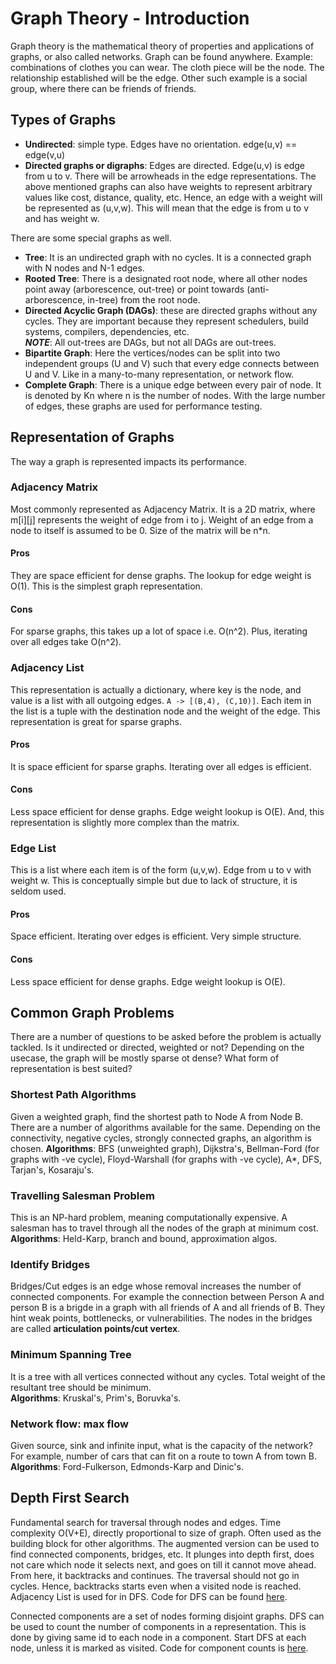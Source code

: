 # Graph Theory - Introduction
Graph theory is the mathematical theory of properties and applications of graphs, or also called networks.
Graph can be found anywhere. Example: combinations of clothes you can wear. The cloth piece will be the node. The 
relationship established will be the edge. Other such example is a social group, where there can be friends of friends. 

## Types of Graphs
* **Undirected**: simple type. Edges have no orientation. edge(u,v) == edge(v,u)
* **Directed graphs or digraphs**: Edges are directed. Edge(u,v) is edge from u to v. There will be arrowheads in the edge representations.
The above mentioned graphs can also have weights to represent arbitrary values like cost, distance, quality, etc.
Hence, an edge with a weight will be represented as (u,v,w). This will mean that the edge is from u to v and has weight w.  

There are some special graphs as well.
* **Tree**: It is an undirected graph with no cycles. It is a connected graph with N nodes and N-1 edges.
* **Rooted Tree**: There is a designated root node, where all other nodes point away (arborescence, out-tree) or point
towards (anti-arborescence, in-tree) from the root node.
* **Directed Acyclic Graph (DAGs)**: these are directed graphs without any cycles. They are important because they represent 
schedulers, build systems, compilers, dependencies, etc.  
***NOTE***: All out-trees are DAGs, but not all DAGs are out-trees. 
* **Bipartite Graph**: Here the vertices/nodes can be split into two independent groups (U and V) such that every edge connects
between U and V. Like in a many-to-many representation, or network flow.
* **Complete Graph**: There is a unique edge between every pair of node. It is denoted by Kn where n is the number of nodes. 
With the large number of edges, these graphs are used for performance testing.

## Representation of Graphs
The way a graph is represented impacts its performance.
### Adjacency Matrix
Most commonly represented as Adjacency Matrix. It is a 2D matrix,
where m[i][j] represents the weight of edge from i to j. Weight of an edge from a node to itself is assumed to be 0. Size
of the matrix will be n*n. 
#### Pros 
They are space efficient for dense graphs. The lookup for edge weight is O(1). This is the simplest graph representation.
#### Cons
For sparse graphs, this takes up a lot of space i.e. O(n^2). Plus, iterating over all edges take O(n^2).

### Adjacency List
This representation is actually a dictionary, where key is the node, and value is a list with all outgoing edges. 
`A -> [(B,4), (C,10)]`. Each item in the list is a tuple with the destination node and the weight of the edge.
This representation is great for sparse graphs.
#### Pros
It is space efficient for sparse graphs. Iterating over all edges is efficient.
#### Cons
Less space efficient for dense graphs. Edge weight lookup is O(E). And, this representation is slightly more complex than the matrix.

### Edge List
This is a list where each item is of the form (u,v,w). Edge from u to v with weight w. This is conceptually simple but
due to lack of structure, it is seldom used.
#### Pros
Space efficient. Iterating over edges is efficient. Very simple structure.
#### Cons
Less space efficient for dense graphs. Edge weight lookup is O(E). 

## Common Graph Problems
There are a number of questions to be asked before the problem is actually tackled. Is it undirected or directed, weighted or not?
Depending on the usecase, the graph will be mostly sparse ot dense? What form of representation is best suited?

### Shortest Path Algorithms
Given a weighted graph, find the shortest path to Node A from Node B. There are a number of algorithms available for the same. 
Depending on the connectivity, negative cycles, strongly connected graphs, an algorithm is chosen. 
**Algorithms**: BFS (unweighted graph), Dijkstra's, Bellman-Ford (for graphs with -ve cycle), Floyd-Warshall (for graphs with -ve cycle), 
A*, DFS, Tarjan's, Kosaraju's.

### Travelling Salesman Problem
This is an NP-hard problem, meaning computationally expensive. A salesman has to travel through all the nodes of the graph
at minimum cost.  
**Algorithms**: Held-Karp, branch and bound, approximation algos. 

### Identify Bridges
Bridges/Cut edges is an edge whose removal increases the number of connected components. For example the connection between Person A
and person B is a brigde in a graph with all friends of A and all friends of B. They hint weak points, bottlenecks, or vulnerabilities.
The nodes in the bridges are called **articulation points/cut vertex**.

### Minimum Spanning Tree
It is a tree with all vertices connected without any cycles. Total weight of the resultant tree should be minimum.  
**Algorithms**: Kruskal's, Prim's, Boruvka's. 

### Network flow: max flow
Given source, sink and infinite input, what is the capacity of the network? For example, number of cars that can fit on a route
to town A from town B.  
**Algorithms**: Ford-Fulkerson, Edmonds-Karp and Dinic's.

## Depth First Search
Fundamental search for traversal through nodes and edges. Time complexity O(V+E), directly proportional to size of graph. 
Often used as the building block for other algorithms. The augmented version can be used to find connected components, bridges, etc.
It plunges into depth first, does not care which node it selects next, and goes on till it cannot move ahead. From here, it backtracks and continues.
The traversal should not go in cycles. Hence, backtracks starts even when a visited node is reached. Adjacency List is 
used for in DFS. Code for DFS can be found [here](dfs.py).

Connected components are a set of nodes forming disjoint graphs. DFS can be used to count the number of components in a
representation. This is done by giving same id to each node in a component. Start DFS at each node, unless it is marked as visited.
Code for component counts is [here](count_components_dfs.py).

